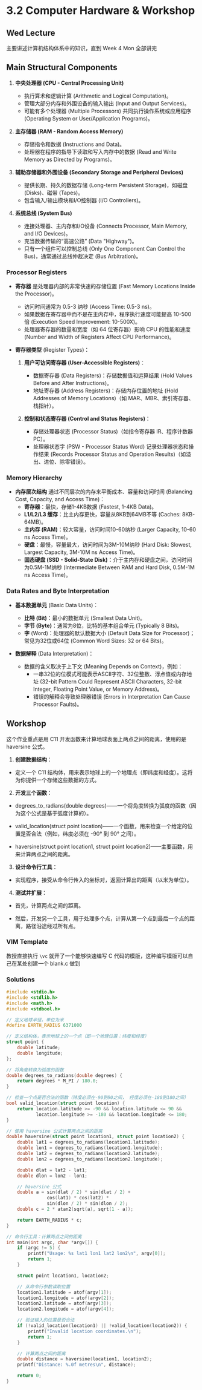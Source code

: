 # 3.2 Computer Hardware & Workshop

## Wed Lecture

主要讲述计算机结构体系中的知识，直到 Week 4 Mon 全部讲完  

## Main Structural Components

1. **中央处理器 (CPU - Central Processing Unit)**
   - 执行算术和逻辑计算 (Arithmetic and Logical Computation)。
   - 管理大部分内存和外围设备的输入输出 (Input and Output Services)。
   - 可能有多个处理器 (Multiple Processors) 共同执行操作系统或应用程序 (Operating System or User/Application Programs)。

2. **主存储器 (RAM - Random Access Memory)**
   - 存储指令和数据 (Instructions and Data)。
   - 处理器在程序的指导下读取和写入内存中的数据 (Read and Write Memory as Directed by Programs)。

3. **辅助存储器和外围设备 (Secondary Storage and Peripheral Devices)**
   - 提供长期、持久的数据存储 (Long-term Persistent Storage)，如磁盘 (Disks)、磁带 (Tapes)。
   - 包含输入/输出模块和I/O控制器 (I/O Controllers)。

4. **系统总线 (System Bus)**
   - 连接处理器、主内存和I/O设备 (Connects Processor, Main Memory, and I/O Devices)。
   - 充当数据传输的“高速公路” (Data "Highway")。
   - 只有一个组件可以控制总线 (Only One Component Can Control the Bus)，通常通过总线仲裁决定 (Bus Arbitration)。

### Processor Registers

- **寄存器** 是处理器内部的非常快速的存储位置 (Fast Memory Locations Inside the Processor)。
  - 访问时间通常为 0.5-3 纳秒 (Access Time: 0.5-3 ns)。
  - 如果数据在寄存器中而不是在主内存中，程序执行速度可能提高 10-500 倍 (Execution Speed Improvement: 10-500X)。
  - 处理器寄存器的数量和宽度（如 64 位寄存器）影响 CPU 的性能和速度 (Number and Width of Registers Affect CPU Performance)。

- **寄存器类型** (Register Types)：
  1. **用户可访问寄存器 (User-Accessible Registers)**：
     - 数据寄存器 (Data Registers)：存储数据值和运算结果 (Hold Values Before and After Instructions)。
     - 地址寄存器 (Address Registers)：存储内存位置的地址 (Hold Addresses of Memory Locations)（如 MAR、MBR、索引寄存器、栈指针）。
  
  2. **控制和状态寄存器 (Control and Status Registers)**：
     - 存储处理器状态 (Processor Status)（如指令寄存器 IR、程序计数器 PC）。
     - 处理器状态字 (PSW - Processor Status Word) 记录处理器状态和操作结果 (Records Processor Status and Operation Results)（如溢出、进位、除零错误）。

### Memory Hierarchy

- **内存层次结构** 通过不同层次的内存来平衡成本、容量和访问时间 (Balancing Cost, Capacity, and Access Time)：
  - **寄存器**：最快，存储1-4KB数据 (Fastest, 1-4KB Data)。
  - **L1/L2/L3 缓存**：比主内存更快，容量从8KB到64MB不等 (Caches: 8KB-64MB)。
  - **主内存 (RAM)**：较大容量，访问时间10-60纳秒 (Larger Capacity, 10-60 ns Access Time)。
  - **硬盘**：最慢，容量最大，访问时间为3M-10M纳秒 (Hard Disk: Slowest, Largest Capacity, 3M-10M ns Access Time)。
  - **固态硬盘 (SSD - Solid-State Disk)**：介于主内存和硬盘之间，访问时间为0.5M-1M纳秒 (Intermediate Between RAM and Hard Disk, 0.5M-1M ns Access Time)。

### Data Rates and Byte Interpretation

- **基本数据单元** (Basic Data Units)：
  - **比特 (Bit)**：最小的数据单元 (Smallest Data Unit)。
  - **字节 (Byte)**：通常为8位，比特的基本组合单元 (Typically 8 Bits)。
  - **字** (Word)：处理器的默认数据大小 (Default Data Size for Processor)；常见为32位或64位 (Common Word Sizes: 32 or 64 Bits)。

- **数据解释** (Data Interpretation)：
  - 数据的含义取决于上下文 (Meaning Depends on Context)，例如：
    - 一串32位的位模式可能表示ASCII字符、32位整数、浮点值或内存地址 (32-bit Pattern Could Represent ASCII Characters, 32-bit Integer, Floating Point Value, or Memory Address)。
    - 错误的解释会导致处理器错误 (Errors in Interpretation Can Cause Processor Faults)。

## Workshop

这个作业重点是用 C11 开发函数来计算地球表面上两点之间的距离，使用的是haversine 公式。

1. **创建数据结构**：

- 定义一个 C11 结构体，用来表示地球上的一个地理点（即纬度和经度）。这将为你提供一个存储这些数据的方式。

2. **开发三个函数**：

- degrees_to_radians(double degrees)——一个将角度转换为弧度的函数（因为这个公式是基于弧度计算的）。

- valid_location(struct point location)——一个函数，用来检查一个给定的位置是否合法（例如，纬度必须在 -90° 到 90° 之间）。

- haversine(struct point location1, struct point location2)——主要函数，用来计算两点之间的距离。

3. **设计命令行工具**：

- 实现程序，接受从命令行传入的坐标对，返回计算出的距离（以米为单位）。

4. **测试并扩展**：

- 首先，计算两点之间的距离。

- 然后，开发另一个工具，用于处理多个点，计算从第一个点到最后一个点的距离，路径沿途经过所有点。

### VIM Template

教授直接执行 `\vc` 就开了一个能够快速编写 C 代码的模版，这种编写模版可以自己在某处创建一个 blank.c 做到

### Solutions

```c
#include <stdio.h>
#include <stdlib.h>
#include <math.h>
#include <stdbool.h>

// 定义地球半径，单位为米
#define EARTH_RADIUS 6371000

// 定义结构体，表示地球上的一个点（即一个地理位置：纬度和经度）
struct point {
    double latitude;
    double longitude;
};

// 将角度转换为弧度的函数
double degrees_to_radians(double degrees) {
    return degrees * M_PI / 180.0;
}

// 检查一个点是否合法的函数（纬度必须在-90到90之间， 经度必须在-180到180之间）
bool valid_location(struct point location) {
    return location.latitude >= -90 && location.latitude <= 90 &&
           location.longitude >= -180 && location.longitude <= 180;
}

// 使用 haversine 公式计算两点之间的距离
double haversine(struct point location1, struct point location2) {
    double lat1 = degrees_to_radians(location1.latitude);
    double lon1 = degrees_to_radians(location1.longitude);
    double lat2 = degrees_to_radians(location2.latitude);
    double lon2 = degrees_to_radians(location2.longitude);

    double dlat = lat2 - lat1;
    double dlon = lon2 - lon1;

    // haversine 公式
    double a = sin(dlat / 2) * sin(dlat / 2) +
               cos(lat1) * cos(lat2) *
               sin(dlon / 2) * sin(dlon / 2);
    double c = 2 * atan2(sqrt(a), sqrt(1 - a));

    return EARTH_RADIUS * c;
}

// 命令行工具：计算两点之间的距离
int main(int argc, char *argv[]) {
    if (argc != 5) {
        printf("Usage: %s lat1 lon1 lat2 lon2\n", argv[0]);
        return 1;
    }

    struct point location1, location2;

    // 从命令行参数读取位置
    location1.latitude = atof(argv[1]);
    location1.longitude = atof(argv[2]);
    location2.latitude = atof(argv[3]);
    location2.longitude = atof(argv[4]);

    // 验证输入的位置是否合法
    if (!valid_location(location1) || !valid_location(location2)) {
        printf("Invalid location coordinates.\n");
        return 1;
    }

    // 计算两点之间的距离
    double distance = haversine(location1, location2);
    printf("Distance: %.0f metres\n", distance);

    return 0;
}
```

